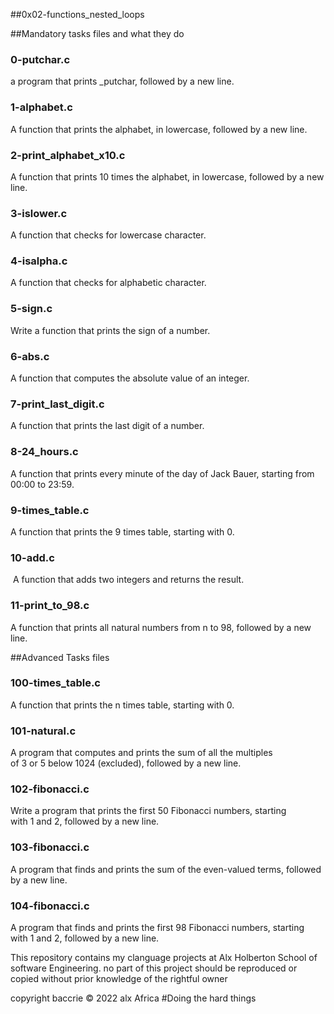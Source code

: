 ##0x02-functions_nested_loops

##Mandatory tasks files and what they do
###	0-putchar.c
a program that prints \_putchar, followed by a new line.

###	1-alphabet.c
A function that prints the alphabet, in lowercase, followed by a new line.

###	2-print_alphabet_x10.c
A function that prints 10 times the alphabet, in lowercase, followed by a new line.

###	3-islower.c
A function that checks for lowercase character.

###	4-isalpha.c
A function that checks for alphabetic character.

###	5-sign.c
Write a function that prints the sign of a number.

###	6-abs.c
A function that computes the absolute value of an integer.
	
###	7-print_last_digit.c
A function that prints the last digit of a number.

###	8-24_hours.c
A function that prints every minute of the day of Jack Bauer, starting from 00:00 to 23:59.

###	9-times_table.c
A function that prints the 9 times table, starting with 0.

###	10-add.c
 A function that adds two integers and returns the result.

###	11-print_to_98.c
A function that prints all natural numbers from n to 98, followed by a new line.

##Advanced Tasks files
###	100-times_table.c
A function that prints the n times table, starting with 0.

###	101-natural.c
A program that computes and prints the sum of all the multiples of 3 or 5 below 1024 (excluded), followed by a new line.

###	102-fibonacci.c
Write a program that prints the first 50 Fibonacci numbers, starting with 1 and 2, followed by a new line.

###	103-fibonacci.c
A program that finds and prints the sum of the even-valued terms, followed by a new line.

###	104-fibonacci.c
A program that finds and prints the first 98 Fibonacci numbers, starting with 1 and 2, followed by a new line.



This repository contains my clanguage projects at Alx Holberton School of software Engineering.
no part of this project should be reproduced or copied without prior knowledge of the rightful owner

copyright baccrie  © 2022 alx Africa
#Doing the hard things

